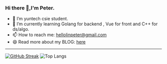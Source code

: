 ### Hi there 👋,I'm Peter.

- 🔭 I’m yuntech csie student.
- 🌱 I’m currently learning Golang for backend , Vue for front and C++ for ds/algo.
- 📫 How to reach me: hellolinpeter@gmail.com
- 😄 Read more about my BLOG: [here](https://peterouob.github.io)

-----------------------

[![GitHub Streak](https://github-readme-streak-stats.herokuapp.com/?user=peterouob&theme=vue-dark)](https://git.io/streak-stats)
![Top Langs](https://github-readme-stats.vercel.app/api/top-langs/?username=peterouob&layout=compact&theme=vue-dark)
